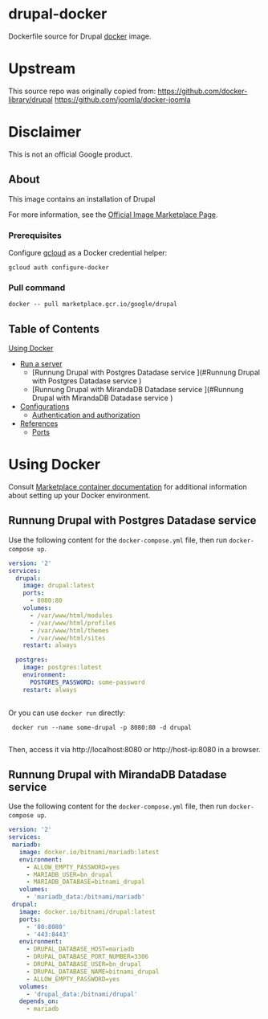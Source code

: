 drupal-docker
============

Dockerfile source for Drupal [docker](https://docker.io) image.

# Upstream

This source repo was originally copied from:
https://github.com/docker-library/drupal
https://github.com/joomla/docker-joomla

# Disclaimer

This is not an official Google product.

## About
This image contains an installation of Drupal

For more information, see the
[Official Image Marketplace Page](to-do).

### Prerequisites

Configure [gcloud](https://cloud.google.com/sdk/gcloud/) as a Docker credential helper:

```shell
gcloud auth configure-docker
```
### Pull command

```shell
docker -- pull marketplace.gcr.io/google/drupal
```
## Table of Contents

 [Using Docker](#using-docker)
  * [Run a  server](#run-a-activemq-server-docker)
    * [Runnung Drupal with Postgres Datadase service ](#Runnung Drupal with Postgres Datadase service )
    * [Runnung Drupal with MirandaDB Datadase service ](#Runnung Drupal with MirandaDB Datadase service )
  * [Configurations](#configurations-docker)
    * [Authentication and authorization](#authentication-and-authorization-docker)
* [References](#references)
  * [Ports](#references-ports)

# Using Docker

Consult [Marketplace container documentation](https://cloud.google.com/marketplace/docs/container-images)
for additional information about setting up your Docker environment.

## Runnung Drupal with Postgres Datadase service 

Use the following content for the `docker-compose.yml` file, then run `docker-compose up`.

```yaml
version: '2'
services:
  drupal:
    image: drupal:latest
    ports:
      - 8080:80
    volumes:
      - /var/www/html/modules
      - /var/www/html/profiles
      - /var/www/html/themes
      - /var/www/html/sites
    restart: always

  postgres:
    image: postgres:latest
    environment:
      POSTGRES_PASSWORD: some-password
    restart: always
 
```
 Or you can use `docker run` directly:

```
 docker run --name some-drupal -p 8080:80 -d drupal
 
```
 Then, access it via http://localhost:8080 or http://host-ip:8080 in a browser.
 
## Runnung Drupal with MirandaDB Datadase service 
 
 Use the following content for the `docker-compose.yml` file, then run `docker-compose up`.

 ```yaml
 version: '2'
services:
  mariadb:
    image: docker.io/bitnami/mariadb:latest
    environment:
      - ALLOW_EMPTY_PASSWORD=yes
      - MARIADB_USER=bn_drupal
      - MARIADB_DATABASE=bitnami_drupal
    volumes:
      - 'mariadb_data:/bitnami/mariadb'
  drupal:
    image: docker.io/bitnami/drupal:latest
    ports:
      - '80:8080'
      - '443:8443'
    environment:
      - DRUPAL_DATABASE_HOST=mariadb
      - DRUPAL_DATABASE_PORT_NUMBER=3306
      - DRUPAL_DATABASE_USER=bn_drupal
      - DRUPAL_DATABASE_NAME=bitnami_drupal
      - ALLOW_EMPTY_PASSWORD=yes
    volumes:
      - 'drupal_data:/bitnami/drupal'
    depends_on:
      - mariadb
```
 
 
 
 

